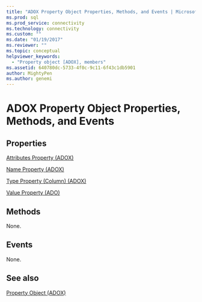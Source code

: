 ```yaml
---
title: "ADOX Property Object Properties, Methods, and Events | Microsoft Docs"
ms.prod: sql
ms.prod_service: connectivity
ms.technology: connectivity
ms.custom: ""
ms.date: "01/19/2017"
ms.reviewer: ""
ms.topic: conceptual
helpviewer_keywords: 
  - "Property object [ADOX], members"
ms.assetid: 640780dc-5733-4f0c-9c11-6f43c1db5901
author: MightyPen
ms.author: genemi
---
```

# ADOX Property Object Properties, Methods, and Events
## Properties  
 [Attributes Property (ADOX)](../../../ado/reference/adox-api/attributes-property-adox.md)  
  
 [Name Property (ADOX)](../../../ado/reference/adox-api/name-property-adox.md)  
  
 [Type Property (Column) (ADOX)](../../../ado/reference/adox-api/type-property-column-adox.md)  
  
 [Value Property (ADO)](../../../ado/reference/ado-api/value-property-ado.md)  
  
## Methods  
 None.  
  
## Events  
 None.  
  
## See also  
 [Property Object (ADOX)](../../../ado/reference/adox-api/property-object-adox.md)
